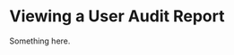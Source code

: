 [title]: # (Viewing a User Audit Report)
[tags]: # (XXX)
[priority]: # (1721)
# Viewing a User Audit Report
Something here.

